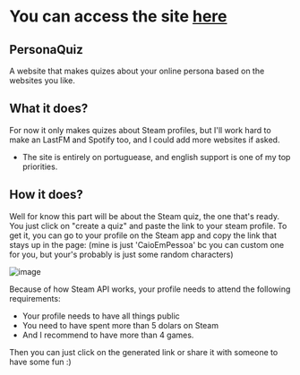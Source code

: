 # You can access the site [here](https://personaquiz.onrender.com/)

## PersonaQuiz
A website that makes quizes about your online persona based on the websites you like. 


## What it does?
For now it only makes quizes about Steam profiles, but I'll work hard to make an LastFM and Spotify too, and I could add more websites if asked.
* The site is entirely on portuguease, and english support is one of my top priorities.

## How it does?
Well for know this part will be about the Steam quiz, the one that's ready.
You just click on "create a quiz" and paste the link to your steam profile. To get it, you can go to your profile on the Steam app and copy the link that stays up in the page: 
(mine is just 'CaioEmPessoa' bc you can custom one for you, but your's probably is just some random characters)

![image](https://github.com/CaioEmPessoa/UserQuizMaker/assets/127911795/6a9ff57f-b4c2-47a3-a58c-32b5cf57036a)

Because of how Steam API works, your profile needs to attend the following requirements:
- Your profile needs to have all things public
- You need to have spent more than 5 dolars on Steam
- And I recommend to have more than 4 games.

Then you can just click on the generated link or share it with someone to have some fun :)
